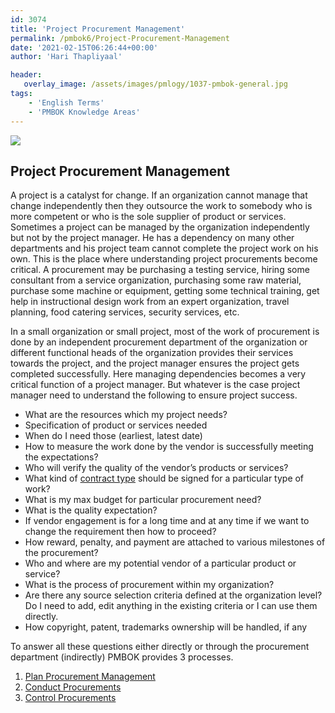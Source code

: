 ```yaml
---
id: 3074   
title: 'Project Procurement Management'
permalink: /pmbok6/Project-Procurement-Management
date: '2021-02-15T06:26:44+00:00'
author: 'Hari Thapliyaal'

header:
   overlay_image: /assets/images/pmlogy/1037-pmbok-general.jpg
tags:
    - 'English Terms'
    - 'PMBOK Knowledge Areas'
---
```


![](/assets/images/pmlogy/1037-pmbok-general.jpg)

## Project Procurement Management

A project is a catalyst for change. If an organization cannot manage that change independently then they outsource the work to somebody who is more competent or who is the sole supplier of product or services. Sometimes a project can be managed by the organization independently but not by the project manager. He has a dependency on many other departments and his project team cannot complete the project work on his own. This is the place where understanding project procurements become critical. A procurement may be purchasing a testing service, hiring some consultant from a service organization, purchasing some raw material, purchase some machine or equipment, getting some technical training, get help in instructional design work from an expert organization, travel planning, food catering services, security services, etc.

In a small organization or small project, most of the work of procurement is done by an independent procurement department of the organization or different functional heads of the organization provides their services towards the project, and the project manager ensures the project gets completed successfully. Here managing dependencies becomes a very critical function of a project manager. But whatever is the case project manager need to understand the following to ensure project success.

- What are the resources which my project needs?
- Specification of product or services needed
- When do I need those (earliest, latest date)
- How to measure the work done by the vendor is successfully meeting the expectations?
- Who will verify the quality of the vendor’s products or services?
- What kind of [contract type](/pmbok6/contract-type) should be signed for a particular type of work?
- What is my max budget for particular procurement need?
- What is the quality expectation?
- If vendor engagement is for a long time and at any time if we want to change the requirement then how to proceed?
- How reward, penalty, and payment are attached to various milestones of the procurement?
- Who and where are my potential vendor of a particular product or service?
- What is the process of procurement within my organization?
- Are there any source selection criteria defined at the organization level? Do I need to add, edit anything in the existing criteria or I can use them directly.
- How copyright, patent, trademarks ownership will be handled, if any

To answer all these questions either directly or through the procurement department (indirectly) PMBOK provides 3 processes.

1. [Plan Procurement Management](/pmbok6/Plan-Procurement-Management)
2. [Conduct Procurements](/pmbok6/Conduct-Procurements)
3. [Control Procurements](/pmbok6/Control-Procurements)